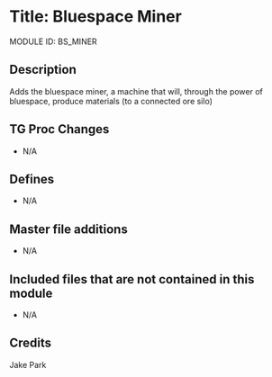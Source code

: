 # Title: Bluespace Miner

MODULE ID: BS_MINER

## Description

Adds the bluespace miner, a machine that will, through the power of bluespace, produce materials (to a connected ore silo)

## TG Proc Changes

- N/A

## Defines

- N/A

## Master file additions

- N/A

## Included files that are not contained in this module

- N/A

## Credits

Jake Park
